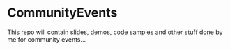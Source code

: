 ﻿# CommunityEvents
This repo will contain slides, demos, code samples and other stuff done by me for community events...
